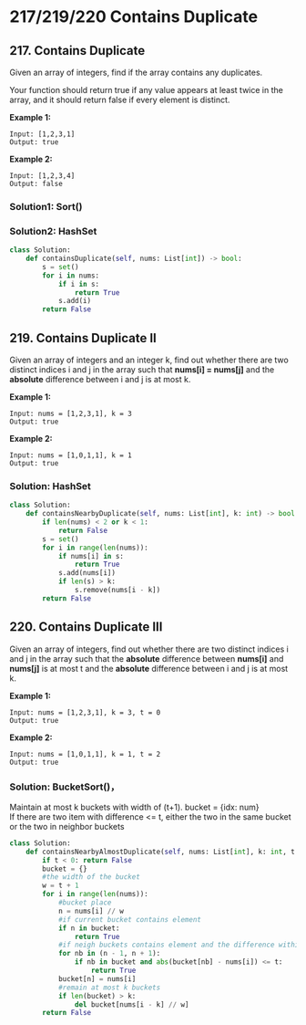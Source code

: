 # 217/219/220 Contains Duplicate

## 217. Contains Duplicate

Given an array of integers, find if the array contains any duplicates.

Your function should return true if any value appears at least twice in the array, and it should return false if every element is distinct.

**Example 1:**

```text
Input: [1,2,3,1]
Output: true
```

**Example 2:**

```text
Input: [1,2,3,4]
Output: false
```

### Solution1: Sort\(\)  

### Solution2: HashSet

```python
class Solution:
    def containsDuplicate(self, nums: List[int]) -> bool:
        s = set()
        for i in nums:
            if i in s:
                return True
            s.add(i)
        return False
```

## 219. Contains Duplicate II

Given an array of integers and an integer k, find out whether there are two distinct indices i and j in the array such that **nums\[i\] = nums\[j\]** and the **absolute** difference between i and j is at most k.

**Example 1:**

```text
Input: nums = [1,2,3,1], k = 3
Output: true
```

**Example 2:**

```text
Input: nums = [1,0,1,1], k = 1
Output: true
```

### Solution: HashSet

```python
class Solution:
    def containsNearbyDuplicate(self, nums: List[int], k: int) -> bool:
        if len(nums) < 2 or k < 1:
            return False
        s = set()
        for i in range(len(nums)):
            if nums[i] in s:
                return True
            s.add(nums[i])
            if len(s) > k:
                s.remove(nums[i - k])      
        return False
```

## 220. Contains Duplicate III

Given an array of integers, find out whether there are two distinct indices i and j in the array such that the **absolute** difference between **nums\[i\]** and **nums\[j\]** is at most t and the **absolute** difference between i and j is at most k.

**Example 1:**

```text
Input: nums = [1,2,3,1], k = 3, t = 0
Output: true
```

**Example 2:**

```text
Input: nums = [1,0,1,1], k = 1, t = 2
Output: true
```

### Solution: BucketSort\(\)， 

Maintain at most k buckets with width of \(t+1\). bucket = {idx: num}  
If there are two item with difference &lt;= t, either the two in the same bucket or the two in neighbor buckets

```python
class Solution: 
    def containsNearbyAlmostDuplicate(self, nums: List[int], k: int, t: int) -> bool:
        if t < 0: return False
        bucket = {}
        #the width of the bucket
        w = t + 1
        for i in range(len(nums)):
            #bucket place
            n = nums[i] // w
            #if current bucket contains element
            if n in bucket:
                return True
            #if neigh buckets contains element and the difference within t
            for nb in (n - 1, n + 1):
                if nb in bucket and abs(bucket[nb] - nums[i]) <= t:
                    return True
            bucket[n] = nums[i]
            #remain at most k buckets 
            if len(bucket) > k:
                del bucket[nums[i - k] // w]
        return False
```

